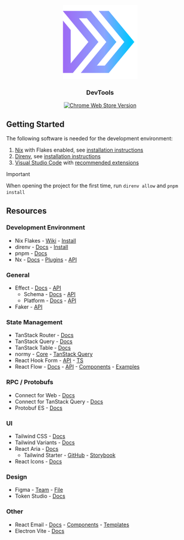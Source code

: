 <p align="center">
  <a href="https://dev.tools/">
    <img width=200px height=200px src="./libraries/core/assets/favicon/favicon.png">
  </a>
</p>

<h3 align="center">DevTools</h3>

<div align="center">

[![Chrome Web Store Version](https://img.shields.io/chrome-web-store/v/bcnbbkdpnoeaaedhhnlefgpijlpbmije?logo=googlechrome&logoColor=white&label=API%20Recorder%20Extension)](https://chromewebstore.google.com/detail/api-recorder/bcnbbkdpnoeaaedhhnlefgpijlpbmije)

</div>

## Getting Started

The following software is needed for the development environment:

1. [Nix](https://nixos.org/) with Flakes enabled, see [installation instructions](https://github.com/DeterminateSystems/nix-installer)
2. [Direnv](https://direnv.net/), see [installation instructions](https://direnv.net/docs/installation.html)
3. [Visual Studio Code](https://code.visualstudio.com/) with [recommended extensions](https://code.visualstudio.com/docs/editor/extension-marketplace#_recommended-extensions)

> [!IMPORTANT]
> When opening the project for the first time, run `direnv allow` and `pnpm install`

## Resources

### Development Environment

- Nix Flakes - [Wiki](https://wiki.nixos.org/wiki/Flakes) - [Install](https://github.com/DeterminateSystems/nix-installer#readme)
- direnv - [Docs](https://direnv.net/) - [Install](https://direnv.net/docs/installation.html)
- pnpm - [Docs](https://pnpm.io/motivation)
- Nx - [Docs](https://nx.dev/getting-started/intro) - [Plugins](https://nx.dev/plugin-registry) - [API](https://nx.dev/nx-api)

### General

- Effect - [Docs](https://effect.website/docs/) - [API](https://effect-ts.github.io/effect/docs/effect)
  - Schema - [Docs](https://effect.website/docs/schema/introduction/) - [API](https://effect-ts.github.io/effect/effect/Schema.ts.html)
  - Platform - [Docs](https://effect.website/docs/platform/introduction/) - [API](https://effect-ts.github.io/effect/docs/platform)
- Faker - [API](https://fakerjs.dev/api/)

### State Management

- TanStack Router - [Docs](https://tanstack.com/router/latest/docs/framework/react/overview)
- TanStack Query - [Docs](https://tanstack.com/query/latest/docs/framework/react/overview)
- TanStack Table - [Docs](https://tanstack.com/table/latest/docs/introduction)
- normy - [Core](https://github.com/klis87/normy#readme) - [TanStack Query](https://github.com/klis87/normy/tree/master/packages/normy-react-query#readme)
- React Hook Form - [API](https://react-hook-form.com/docs) - [TS](https://react-hook-form.com/ts)
- React Flow - [Docs](https://reactflow.dev/learn) - [API](https://reactflow.dev/api-reference) - [Components](https://reactflow.dev/components) - [Examples](https://reactflow.dev/examples)

### RPC / Protobufs

- Connect for Web - [Docs](https://connectrpc.com/docs/web/getting-started)
- Connect for TanStack Query - [Docs](https://github.com/connectrpc/connect-query-es)
- Protobuf ES - [Docs](https://github.com/bufbuild/protobuf-es/blob/main/MANUAL.md)

### UI

- Tailwind CSS - [Docs](https://tailwindcss.com/docs/installation)
- Tailwind Variants - [Docs](https://www.tailwind-variants.org/docs/introduction)
- React Aria - [Docs](https://react-spectrum.adobe.com/react-aria/components.html)
  - Tailwind Starter - [GitHub](https://github.com/adobe/react-spectrum/tree/main/starters/tailwind) - [Storybook](https://react-spectrum.adobe.com/react-aria-tailwind-starter/)
- React Icons - [Docs](https://react-icons.github.io/react-icons)

### Design

- Figma - [Team](https://www.figma.com/files/team/1400037238435055305/all-projects) - [File](https://www.figma.com/design/psOxuc1CnTJTklIvga49To/DevTools)
- Token Studio - [Docs](https://docs.tokens.studio/)

### Other

- React Email - [Docs](https://react.email/docs/introduction) - [Components](https://react.email/components) - [Templates](https://react.email/templates)
- Electron Vite - [Docs](https://electron-vite.org/guide/)
